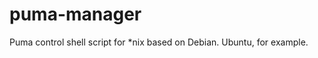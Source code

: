 puma-manager
============

Puma control shell script for *nix based on Debian. Ubuntu, for example. 
